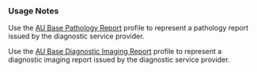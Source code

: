 ### Usage Notes
Use the [AU Base Pathology Report](StructureDefinition-au-pathologyreport.html) profile to represent a pathology report issued by the diagnostic service provider.

Use the [AU Base Diagnostic Imaging Report](StructureDefinition-au-imagingreport.html) profile to represent a diagnostic imaging report issued by the diagnostic service provider.
